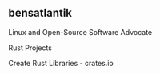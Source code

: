 ## bensatlantik

Linux and Open-Source Software Advocate

Rust Projects 

Create Rust Libraries - crates.io
